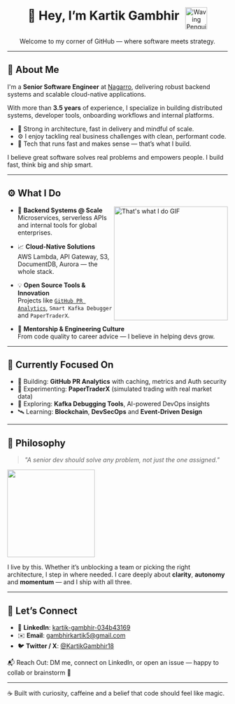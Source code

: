 <div align="center">
  <h1 style="display: inline-block; margin-right: 10px;">
    👋 Hey, I’m Kartik Gambhir
  </h1>
  <img src="https://media2.giphy.com/media/v1.Y2lkPTc5MGI3NjExc3lpemZ4b3RpanlweG1pYm5va3pvdWl0MGIzZGpiMTc4YjhuY295eSZlcD12MV9pbnRlcm5hbF9naWZfYnlfaWQmY3Q9Zw/Cmr1OMJ2FN0B2/giphy.gif" width="50" alt="Waving Penguin GIF" style="vertical-align: middle;" />
</div>

<p align="center">
  Welcome to my corner of GitHub — where software meets strategy.
</p>

<hr />

<h2>
  💼 About Me
</h2>

I'm a **Senior Software Engineer** at [Nagarro](https://www.nagarro.com/), delivering robust backend systems and scalable cloud-native applications.

With more than **3.5 years** of experience, I specialize in building distributed systems, developer tools, onboarding workflows and internal platforms.

- 🧠 Strong in architecture, fast in delivery and mindful of scale.  
- ⚙️ I enjoy tackling real business challenges with clean, performant code.  
- 🚀 Tech that runs fast and makes sense — that’s what I build.

I believe great software solves real problems and empowers people. I build fast, think big and ship smart.

---

<h2>
  ⚙️ What I Do
</h2>

<img src="https://media4.giphy.com/media/v1.Y2lkPTc5MGI3NjExem5uZmtkbXd5N3U2dmJ0dDNjbWdxNDZ5M2t5aXg3djR0eWVoZWxxZiZlcD12MV9pbnRlcm5hbF9naWZfYnlfaWQmY3Q9Zw/dsHZLWYu5SC6k/giphy.gif" align="right" width="260" alt="That's what I do GIF" />

- 🔁 **Backend Systems @ Scale**  
  Microservices, serverless APIs and internal tools for global enterprises.

- 📈 **Cloud-Native Solutions**  
  AWS Lambda, API Gateway, S3, DocumentDB, Aurora — the whole stack.

- 💡 **Open Source Tools & Innovation**  
  Projects like [`GitHub PR Analytics`](https://github.com/whokartikgambhir/github-pr-analytics), `Smart Kafka Debugger` and `PaperTraderX`.

- 🤖 **Mentorship & Engineering Culture**  
  From code quality to career advice — I believe in helping devs grow.

---

## 🧠 Currently Focused On

- 🔨 Building: **GitHub PR Analytics** with caching, metrics and Auth security  
- 📱 Experimenting: **PaperTraderX** (simulated trading with real market data)  
- 🧰 Exploring: **Kafka Debugging Tools**, AI-powered DevOps insights  
- 🛰️ Learning: **Blockchain**, **DevSecOps** and **Event-Driven Design**

---

## 🧭 Philosophy

> *"A senior dev should solve any problem, not just the one assigned."*

<img class="media_gif__MBeQG" style="aspect-ratio:350/268" src="https://i.giphy.com/eMu0803X2zkWY.webp" alt="" width="200">

I live by this. Whether it’s unblocking a team or picking the right architecture, I step in where needed. I care deeply about **clarity**, **autonomy** and **momentum** — and I ship with all three.

---

## 🔗 Let’s Connect

- 🔗 **LinkedIn**: [kartik-gambhir-034b43169](https://www.linkedin.com/in/kartik-gambhir-034b43169/)
- ✉️ **Email**: [gambhirkartik5@gmail.com](mailto:gambhirkartik5@gmail.com)
- 🐦 **Twitter / X**: [@KartikGambhir18](https://x.com/KartikGambhir18)

📬 Reach Out: DM me, connect on LinkedIn, or open an issue — happy to collab or brainstorm 🚀

---

☕ Built with curiosity, caffeine and a belief that code should feel like magic.
